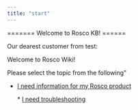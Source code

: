 ```yaml
---
title: "start"
---
```

======= Welcome to Rosco KB! ======

Our dearest customer from test:

Welcome to Rosco Wiki!

Please select the topic from the following"

-   [I need information for my Rosco product](/user/product/home)  
      
    \* [I need troubleshooting](/user/faq/home)  
      
